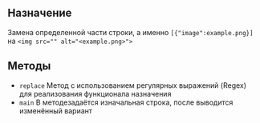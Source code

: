 ## Назначение
Замена определенной части строки, а именно `[{"image":example.png}]` на `<img src="" alt="<example.png>">`
## Методы
- `replace` Метод с использованием регулярных выражений (Regex) для реализования функционала назначения
- `main` В методезадаётся изначальная строка, после выводится изменённый вариант
